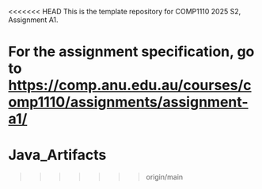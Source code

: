 <<<<<<< HEAD
This is the template repository for COMP1110 2025 S2, Assignment A1.

For the assignment specification, go to https://comp.anu.edu.au/courses/comp1110/assignments/assignment-a1/
=======
# Java_Artifacts
>>>>>>> origin/main
